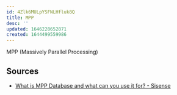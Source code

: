 ```yaml
---
id: 4Zlk6MULpYSFNLHfluk8Q
title: MPP
desc: ''
updated: 1646228652871
created: 1644499559986
---
```


MPP (Massively Parallel Processing)

## Sources

* [What is MPP Database and what can you use it for? - Sisense](https://www.sisense.com/glossary/mpp-database/)
